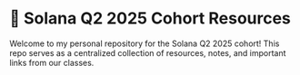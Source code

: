 # 🚀 Solana Q2 2025 Cohort Resources

Welcome to my personal repository for the Solana Q2 2025 cohort! This repo serves as a centralized collection of resources, notes, and important links from our classes.



